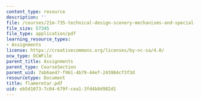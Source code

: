 ```yaml
---
content_type: resource
description: ''
file: /courses/21m-735-technical-design-scenery-mechanisms-and-special-effects-spring-2004/eb5d10737c04679fcea13fd4b8d982d1_flameretar.pdf
file_size: 57345
file_type: application/pdf
learning_resource_types:
- Assignments
license: https://creativecommons.org/licenses/by-nc-sa/4.0/
ocw_type: OCWFile
parent_title: Assignments
parent_type: CourseSection
parent_uid: 7ab6ae47-f961-4b79-44ef-243984cf3f3d
resourcetype: Document
title: flameretar.pdf
uid: eb5d1073-7c04-679f-cea1-3fd4b8d982d1
---
```

